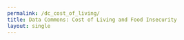 ```yaml
---
permalink: /dc_cost_of_living/
title: Data Commons: Cost of Living and Food Insecurity
layout: single
---
```

